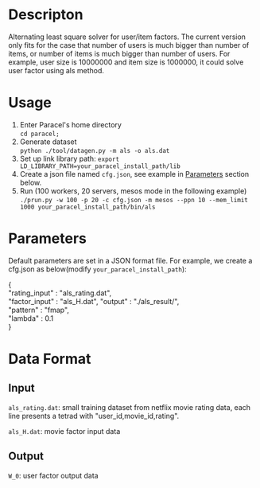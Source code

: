# Descripton
Alternating least square solver for user/item factors. The current version only fits for the case that number of users is much bigger than number of items, or number of items is much bigger than number of users. For example, user size is 10000000 and item size is 1000000, it could solve user factor using als method.

# Usage
1. Enter Paracel's home directory  
```cd paracel;``` 
2. Generate dataset   
```python ./tool/datagen.py -m als -o als.dat```
3. Set up link library path: 
```export LD_LIBRARY_PATH=your_paracel_install_path/lib``` 
4. Create a json file named `cfg.json`, see example in [Parameters](#parameters) section below.
5. Run (100 workers, 20 servers, mesos mode in the following example)   
```./prun.py -w 100 -p 20 -c cfg.json -m mesos --ppn 10 --mem_limit 1000 your_paracel_install_path/bin/als```

# Parameters
Default parameters are set in a JSON format file. For example, we create a cfg.json as below(modify `your_paracel_install_path`):

{    
    "rating_input" : "als_rating.dat",    
    "factor_input" : "als_H.dat",
    "output" : "./als_result/",   
    "pattern" : "fmap",    
    "lambda" : 0.1        
}    

# Data Format
## Input
`als_rating.dat`: small training dataset from netflix movie rating data, each line presents a tetrad with "user_id,movie_id,rating".

`als_H.dat`: movie factor input data

## Output
`W_0`: user factor output data
